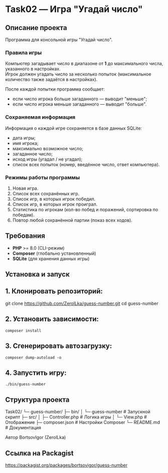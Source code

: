 # Task02 — Игра "Угадай число"

## Описание проекта
Программа для консольной игры "Угадай число".

### Правила игры
Компьютер загадывает число в диапазоне от **1** до максимального числа, указанного в настройках.  
Игрок должен угадать число за несколько попыток (максимальное количество также задаётся в настройках).  

После каждой попытки программа сообщает:
- если число игрока больше загаданного — выводит "меньше";
- если число игрока меньше загаданного — выводит "больше".

### Сохраняемая информация
Информация о каждой игре сохраняется в базе данных SQLite:
- дата игры;
- имя игрока;
- максимально возможное число;
- загаданное число;
- исход игры (угадал / не угадал);
- список всех попыток (номер, введённое число, ответ компьютера).

### Режимы работы программы
1. Новая игра.
2. Список всех сохранённых игр.
3. Список игр, в которых игрок победил.
4. Список игр, в которых игрок проиграл.
5. Статистика по игрокам (кол-во побед и поражений, сортировка по победам).
6. Повтор любой сохранённой партии (показ всех ходов).

## Требования
- **PHP** >= 8.0 (CLI-режим)  
- **Composer** (глобально установленный)  
- **SQLite** (для хранения данных игры)  

## Установка и запуск

## 1. Клонировать репозиторий:
   git clone https://github.com/ZerolLka/guess-number.git
   cd guess-number
## 2. Установить зависимости:
	composer install
	
## 3. Сгенерировать автозагрузку:
	composer dump-autoload -o
	
## 4. Запустить игру:
	./bin/guess-number
	
## Структура проекта
Task02/
 └─ guess-number/
     ├─ bin/
     │  └─ guess-number         # Запускной скрипт
     ├─ src/
     │  ├─ Controller.php       # Логика игры
     │  └─ View.php             # Отображение
     ├─ composer.json           # Настройки Composer
     └─ README.md               # Документация
	 
Автор
BortsovIgor (ZerolLka)

## Ссылка на Packagist
https://packagist.org/packages/bortsovigor/guess-number